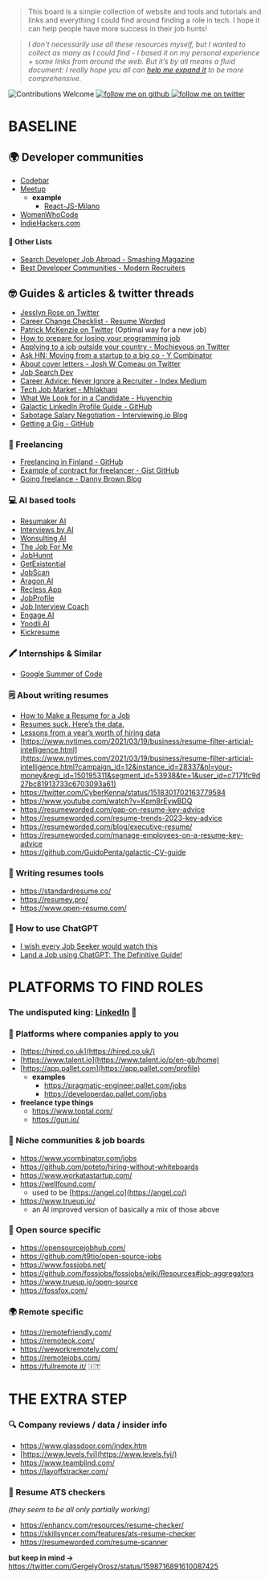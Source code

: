 > This board is a simple collection of website and tools and tutorials and links and everything I could find around finding a role in tech. I hope it can help people have more success in their job hunts!

> _I don’t necessarily use all these resources myself, but I wanted to collect as many as I could find - I based it on my personal experience + some links from around the web. But it’s by all means a fluid document: I really hope you all can [help me expand it](/CONTRIBUTING.md) to be more comprehensive._

![Contributions Welcome](https://img.shields.io/badge/contributions-welcome-brightgreen)
<a href="https://github.com/kelset?tab=followers">
<img alt="follow me on github" src="https://img.shields.io/github/followers/kelset?label=Follow%20%40kelset&style=social" />
</a>
<a href="https://twitter.com/kelset">
<img alt="follow me on twitter" src="https://img.shields.io/twitter/follow/kelset?label=Follow%20%40kelset&style=social" />
</a>

# BASELINE

## 🌍 Developer communities

- [Codebar](https://www.codebar.io/)
- [Meetup](https://www.meetup.com/)
  - **example**
    - [React-JS-Milano](https://www.meetup.com/React-JS-Milano/)
- [WomenWhoCode](https://www.womenwhocode.com/)
- [IndieHackers.com](https://www.indiehackers.com/)

#### 📃 Other Lists

- [Search Developer Job Abroad - Smashing Magazine](https://www.smashingmagazine.com/2022/11/search-developer-job-abroad/)
- [Best Developer Communities - Modern Recruiters](https://modernrecruiters.com/best-developer-communities/)

## 🤓 Guides & articles & twitter threads

- [Jesslyn Rose on Twitter](https://twitter.com/jesslynnrose/status/1592449469349388288)
- [Career Change Checklist - Resume Worded](https://resumeworded.com/playbooks/career-change-checklist)
- [Patrick McKenzie on Twitter](https://twitter.com/patio11/status/1221683564950867968) (Optimal way for a new job)
- [How to prepare for losing your programming job](https://codewithoutrules.com/2020/05/14/prepare-losing-job/)
- [Applying to a job outside your country - Mochievous on Twitter](https://twitter.com/Mochievous/status/1267449504313286656)
- [Ask HN: Moving from a startup to a big co - Y Combinator](https://news.ycombinator.com/item?id=23455415)
- [About cover letters - Josh W Comeau on Twitter](https://twitter.com/JoshWComeau/status/1280171057832394752)
- [Job Search Dev](https://www.jobsearch.dev/)
- [Career Advice: Never Ignore a Recruiter - Index Medium](https://index.medium.com/career-advice-nobody-gave-me-never-ignore-a-recruiter-4474eac9556)
- [Tech Job Market - Mhlakhani](https://mhlakhani.com/blog/2023/01/tech-job-market/)
- [What We Look for in a Candidate - Huyenchip](https://huyenchip.com/2023/01/24/what-we-look-for-in-a-candidate.html)
- [Galactic LinkedIn Profile Guide - GitHub](https://github.com/GuidoPenta/galactic-linkedin-profile-guide)
- [Sabotage Salary Negotiation - Interviewing.io Blog](https://interviewing.io/blog/sabotage-salary-negotiation-before-even-start)
- [Getting a Gig - GitHub](https://github.com/cassidoo/getting-a-gig)

### 💭 Freelancing

- [Freelancing in Finland - GitHub](https://github.com/sam-hosseini/freelancing-in-finland)
- [Example of contract for freelancer - Gist GitHub](https://gist.github.com/malarkey/4031110)
- [Going freelance - Danny Brown Blog](https://dannybrown.blog/2020/06/11/unemployed-to-managing-director-in-one-easy-step/)

### 💻 AI based tools

- [Resumaker AI](https://resumaker.ai/)
- [Interviews by AI](https://www.interviewsby.ai/)
- [Wonsulting AI](https://www.wonsulting.ai/)
- [The Job For Me](https://thejobforme.com/)
- [JobHunnt](https://jobhunnt.com/)
- [GetExistential](https://getexistential.com/)
- [JobScan](https://www.jobscan.co/)
- [Aragon AI](https://aragon.ai/)
- [Recless App](https://recless.app/)
- [JobProfile](https://jobprofile.io/)
- [Job Interview Coach](https://jobinterview.coach/)
- [Engage AI](https://engage-ai.co/)
- [Yoodli AI](https://app.yoodli.ai/)
- [Kickresume](https://www.kickresume.com/en/)

### 🖍️ Internships & Similar

- [Google Summer of Code](https://summerofcode.withgoogle.com/)

### 🗒️ About writing resumes

- [How to Make a Resume for a Job](https://www.youtube.com/watch?v=9eEv6bCtLmc)
- [Resumes suck. Here’s the data.](http://blog.alinelerner.com/resumes-suck-heres-the-data/)
- [Lessons from a year’s worth of hiring data](http://blog.alinelerner.com/lessons-from-a-years-worth-of-hiring-data/)
- [https://www.nytimes.com/2021/03/19/business/resume-filter-articial-intelligence.html](https://www.nytimes.com/2021/03/19/business/resume-filter-articial-intelligence.html?campaign_id=12&instance_id=28337&nl=your-money&regi_id=150195311&segment_id=53938&te=1&user_id=c7171fc9d27bc81913733c6703093a61)
- https://twitter.com/CyberKenna/status/1518301702163779584
- https://www.youtube.com/watch?v=Kpm8rEywBDQ
- https://resumeworded.com/gap-on-resume-key-advice
- https://resumeworded.com/resume-trends-2023-key-advice
- https://resumeworded.com/blog/executive-resume/
- https://resumeworded.com/manage-employees-on-a-resume-key-advice
- https://github.com/GuidoPenta/galactic-CV-guide

### 📝 Writing resumes tools

- https://standardresume.co/
- https://resumey.pro/
- https://www.open-resume.com/

### 🤖 How to use ChatGPT

- [I wish every Job Seeker would watch this](https://www.youtube.com/watch?v=ZXmbb5fPfgk&t=108s)
- [Land a Job using ChatGPT: The Definitive Guide!](https://www.youtube.com/watch?v=pmnY5V16GSE)

# PLATFORMS TO FIND ROLES

### **The undisputed king: [LinkedIn](https://www.linkedin.com) 👑**

### 🤝 Platforms where companies apply to you

- [https://hired.co.uk](https://hired.co.uk/)
- [https://www.talent.io](https://www.talent.io/p/en-gb/home)
- [https://app.pallet.com](https://app.pallet.com/profile)
  - **examples**
    - https://pragmatic-engineer.pallet.com/jobs
    - https://developerdao.pallet.com/jobs
- **freelance type things**
  - https://www.toptal.com/
  - https://gun.io/

### 📌 Niche communities & job boards

- https://www.ycombinator.com/jobs
- https://github.com/poteto/hiring-without-whiteboards
- https://www.workatastartup.com/
- https://wellfound.com/
  - used to be [https://angel.co](https://angel.co/)
- https://www.trueup.io/
  - an AI improved version of basically a mix of those above

### 🧩 **Open source specific**

- https://opensourcejobhub.com/
- https://github.com/t9tio/open-source-jobs
- https://www.fossjobs.net/
- https://github.com/fossjobs/fossjobs/wiki/Resources#job-aggregators
- https://www.trueup.io/open-source
- https://fossfox.com/

### 🌍 **Remote specific**

- https://remotefriendly.com/
- https://remoteok.com/
- https://weworkremotely.com/
- https://remotejobs.com/
- https://fullremote.it/ 🇮🇹

# THE EXTRA STEP

### 🔍 Company reviews / data / insider info

- https://www.glassdoor.com/index.htm
- [https://www.levels.fyi](https://www.levels.fyi/)
- https://www.teamblind.com/
- https://layoffstracker.com/

### 🤖 Resume ATS checkers

_(they seem to be all only partially working)_

- https://enhancv.com/resources/resume-checker/
- https://skillsyncer.com/features/ats-resume-checker
- https://resumeworded.com/resume-scanner

**but keep in mind →** https://twitter.com/GergelyOrosz/status/1598716891610087425
